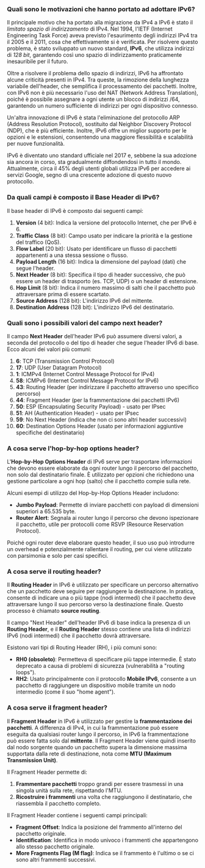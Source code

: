 ### Quali sono le motivazioni che hanno portato ad adottare IPv6?

Il principale motivo che ha portato alla migrazione da IPv4 a IPv6 è stato il *limitato spazio di indirizzamento* di IPv4. Nel 1994, l'IETF (Internet Engineering Task Force) aveva previsto l'esaurimento degli indirizzi IPv4 tra il 2005 e il 2011, cosa che effettivamente si è verificata. Per risolvere questo problema, è stato sviluppato un nuovo standard, **IPv6**, che utilizza indirizzi di *128 bit*, garantendo così uno spazio di indirizzamento praticamente inesauribile per il futuro.

Oltre a risolvere il problema dello spazio di indirizzi, IPv6 ha affrontato alcune criticità presenti in IPv4. Tra queste, la rimozione della lunghezza variabile dell'header, che semplifica il processamento dei pacchetti. Inoltre, con IPv6 non è più necessario l'uso del NAT (Network Address Translation), poiché è possibile assegnare a ogni utente un blocco di indirizzi /64, garantendo un numero sufficiente di indirizzi per ogni dispositivo connesso.

Un'altra innovazione di IPv6 è stata l'eliminazione del protocollo ARP (Address Resolution Protocol), sostituito dal Neighbor Discovery Protocol (NDP), che è più efficiente. Inoltre, IPv6 offre un miglior supporto per le opzioni e le estensioni, consentendo una maggiore flessibilità e scalabilità per nuove funzionalità.

IPv6 è diventato uno standard ufficiale nel 2017 e, sebbene la sua adozione sia ancora in corso, sta gradualmente diffondendosi in tutto il mondo. Attualmente, circa il 45% degli utenti globali utilizza IPv6 per accedere ai servizi Google, segno di una crescente adozione di questo nuovo protocollo.

### Da quali campi è composto il Base Header di IPv6?

Il base header di IPv6 è composto dai seguenti campi:
1. **Version** (4 bit): Indica la versione del protocollo Internet, che per IPv6 è 6.
2. **Traffic Class** (8 bit): Campo usato per indicare la priorità e la gestione del traffico (QoS).
3. **Flow Label** (20 bit): Usato per identificare un flusso di pacchetti appartenenti a una stessa sessione o flusso.
4. **Payload Length** (16 bit): Indica la dimensione del payload (dati) che segue l'header.
5. **Next Header** (8 bit): Specifica il tipo di header successivo, che può essere un header di trasporto (es. TCP, UDP) o un header di estensione.
6. **Hop Limit** (8 bit): Indica il numero massimo di salti che il pacchetto può attraversare prima di essere scartato.
7. **Source Address** (128 bit): L'indirizzo IPv6 del mittente.
8. **Destination Address** (128 bit): L'indirizzo IPv6 del destinatario.

### Quali sono i possibili valori del campo next header?

Il campo **Next Header** dell'header IPv6 può assumere diversi valori, a seconda del protocollo o del tipo di header che segue l'header IPv6 di base. Ecco alcuni dei valori più comuni:
1. **6**: TCP (Transmission Control Protocol)
2. **17**: UDP (User Datagram Protocol)
3. **1**: ICMPv4 (Internet Control Message Protocol for IPv4)
4. **58**: ICMPv6 (Internet Control Message Protocol for IPv6)
5. **43**: Routing Header (per indirizzare il pacchetto attraverso uno specifico percorso)
6. **44**: Fragment Header (per la frammentazione dei pacchetti IPv6)
7. **50**: ESP (Encapsulating Security Payload) - usato per IPsec
8. **51**: AH (Authentication Header) - usato per IPsec
9. **59**: No Next Header (indica che non ci sono altri header successivi)
10. **60**: Destination Options Header (usato per informazioni aggiuntive specifiche del destinatario)

### A cosa serve l'hop-by-hop options header?

L'**Hop-by-Hop Options Header** di IPv6 serve per trasportare informazioni che devono essere elaborate da ogni router lungo il percorso del pacchetto, non solo dal destinatario finale. È utilizzato per opzioni che richiedono una gestione particolare a ogni hop (salto) che il pacchetto compie sulla rete.

Alcuni esempi di utilizzo del Hop-by-Hop Options Header includono:
- **Jumbo Payload**: Permette di inviare pacchetti con payload di dimensioni superiori a 65.535 byte.
- **Router Alert**: Segnala ai router lungo il percorso che devono ispezionare il pacchetto, utile per protocolli come RSVP (Resource Reservation Protocol).

Poiché ogni router deve elaborare questo header, il suo uso può introdurre un overhead e potenzialmente rallentare il routing, per cui viene utilizzato con parsimonia e solo per casi specifici.

### A cosa serve il routing header?

Il **Routing Header** in IPv6 è utilizzato per specificare un percorso alternativo che un pacchetto deve seguire per raggiungere la destinazione. In pratica, consente di indicare una o più tappe (nodi intermedi) che il pacchetto deve attraversare lungo il suo percorso verso la destinazione finale. Questo processo è chiamato **source routing**.

Il campo "Next Header" dell'header IPv6 di base indica la presenza di un **Routing Header**, e il **Routing Header** stesso contiene una lista di indirizzi IPv6 (nodi intermedi) che il pacchetto dovrà attraversare.

Esistono vari tipi di Routing Header (RH), i più comuni sono:
- **RH0 (obsoleto)**: Permetteva di specificare più tappe intermedie. È stato deprecato a causa di problemi di sicurezza (vulnerabilità a "routing loops").
- **RH2**: Usato principalmente con il protocollo **Mobile IPv6**, consente a un pacchetto di raggiungere un dispositivo mobile tramite un nodo intermedio (come il suo "home agent").

### A cosa serve il fragment header?

Il **Fragment Header** in IPv6 è utilizzato per gestire la **frammentazione dei pacchetti**. A differenza di IPv4, in cui la frammentazione può essere eseguita da qualsiasi router lungo il percorso, in IPv6 la frammentazione può essere fatta solo dal **mittente**. Il Fragment Header viene quindi inserito dal nodo sorgente quando un pacchetto supera la dimensione massima supportata dalla rete di destinazione, nota come **MTU (Maximum Transmission Unit)**.

Il Fragment Header permette di:
1. **Frammentare pacchetti** troppo grandi per essere trasmessi in una singola unità sulla rete, rispettando l'MTU.
2. **Ricostruire i frammenti** una volta che raggiungono il destinatario, che riassembla il pacchetto completo.

Il Fragment Header contiene i seguenti campi principali:
- **Fragment Offset**: Indica la posizione del frammento all'interno del pacchetto originale.
- **Identification**: Identifica in modo univoco i frammenti che appartengono allo stesso pacchetto originale.
- **More Fragments Flag (M flag)**: Indica se il frammento è l'ultimo o se ci sono altri frammenti successivi.
